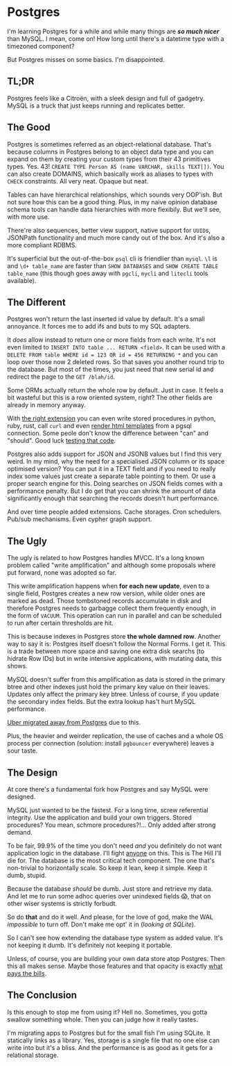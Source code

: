<!-- tags: databases -->
<!-- hidden -->

# Postgres

I'm learning Postgres for a while and while many things are
_**so much nicer**_ than MySQL. I mean, come on! How long until
there's a datetime type with a timezoned component?

But Postgres misses on some basics. I'm disappointed.


## TL;DR

Postgres feels like a Citroën, with a sleek design and full
of  gadgetry. MySQL is a truck that just keeps running and
replicates better.


## The Good

Postgres is sometimes referred as an object-relational database. That's
because columns in Postgres belong to an object data type and you can
expand on them by creating your custom types from their 43 primitives
types. Yes. 43! `CREATE TYPE Person AS (name VARCHAR, skills TEXT[])`.
You can also create DOMAINS, which basically work as aliases to
types with `CHECK` constraints. All very neat. Opaque but neat.

Tables can have hierarchical relationships, which sounds very OOP'ish.
But not sure how this can be a good thing. Plus, in my naive opinion
database schema tools can handle data hierarchies with more flexibily.
But we'll see, with more use.

There're also sequences, better view support, native support for
`UUID`s, JSONPath functionality and much more candy out of the box.
And it's also a more compliant RDBMS.

It's superficial but the out-of-the-box `psql` cli is friendlier
than `mysql`. `\l` is and `\d+ table_name` are faster than
`SHOW DATABASES` and `SHOW CREATE TABLE table_name` (this though
goes away with `pgcli`, `mycli` and `litecli` tools available).


## The Different

Postgres won't return the last inserted id value by default. It's a
small annoyance. It forces me to add ifs and buts to my SQL adapters.

It _does_ allow instead to return one or more fields from each write.
It's not even limited to `INSERT INTO table ... RETURN <field>`. It can
be used with a `DELETE FROM table WHERE id = 123 OR id = 456 RETURNING *`
and you can loop over those now 2 deleted rows. So that saves you
another round trip to the database. But most of the times, you just
need that new serial id and redirect the page to the `GET /blah/id`.

Some ORMs actually return the whole row by default. Just in case. It
feels a bit wasteful but this is a row oriented system, right? The other
fields are already in memory anyway.

With [the right extension](https://pgt.dev/) you can even write stored
procedures in python, ruby, rust, call `curl` and even
[render html templates](https://postgrest.org) from a pgsql connection.
Some peole don't know the difference between "can" and "should".
Good luck [testing that code](https://pgtap.org/).

Postgres also adds support for JSON and JSONB values but I find this
very weird. In my mind, why the need for a specialised JSON column or
its space optimised version? You can put it in a TEXT field and
if you need to really index some values just create a separate table
pointing to them. Or use a proper search engine for this. Doing
searches on JSON fields comes with a performance penalty. But I do get
that you can shrink the amount of data significantly enough that
searching the records doesn't hurt performance.

And over time people added extensions. Cache storages. Cron schedulers.
Pub/sub mechanisms. Even cypher graph support.


## The Ugly

The ugly is related to how Postgres handles MVCC. It's a long known
problem called "write amplification" and although some proposals where
put forward, none was adopted so far.

This write amplification happens when **for each new update**, even to
a single field, Postgres creates a new row version, while older ones
are marked as dead. Those tombstoned records accumulate in disk and
therefore Postgres needs to garbagge collect them frequently enough,
in the form of `VACUUM`. This operation can run in parallel and can
be scheduled to run after certain thresholds are hit.

This is because indexes in Postgres store **the whole damned row**.
Another way to say it is: Postgres itself doesn't follow the Normal
Forms. I get it. This is a trade between more space and saving one
extra disk searchs (to hidrate Row IDs) but in write intensive
applications, with mutating data, this shows.

MySQL doesn't suffer from this amplification as data is stored in the
primary btree and other indexes just hold the primary key value on their
leaves. Updates only affect the primary key btree. Unless of course,
if you update the secondary index fields. But the extra lookup has't
hurt MySQL performance.

[Uber migrated away from Postgres](https://www.uber.com/en-NO/blog/postgres-to-mysql-migration/)
due to this.

Plus, the heavier and weirder replication, the use of caches and a
whole OS process per connection (solution: install `pgbouncer`
everywhere) leaves a sour taste.


## The Design

At core there's a fundamental fork how Postgres and say MySQL
were designed.

MySQL just wanted to be the fastest. For a long time, screw referential
integrity. Use the application and build your own triggers. Stored
procedures? You mean, schmore procedures?!... Only added after strong
demand.

To be fair, 99.9% of the time you don't need _and_ you definitely do not
want application logic in the database. I'll fight
[anyone](https://sive.rs/pg) on this. This is The Hill I'll die for.
The database is the most critical tech component. The one that's
non-trivial to horizontally scale. So keep it lean, keep it simple. Keep
it dumb, stupid.

Because the database _should_ be dumb. Just store and retrieve my data.
And let me to run some adhoc queries over unindexed fields 😱, that on
other wiser systems is strictly forbudt.

So do **that** and do it well. And please, for the love of god,
make the WAL _impossible_ to turn off. Don't make me opt' it in
(_looking at SQLite_).

So I can't see how extending the database type system as added value.
It's not keeping it dumb. It's definitely not keeping it portable.

Unless, of course, you are building your own data store atop Postgres.
Then this all makes sense. Maybe those features and that opacity is
exactly [what pays the bills](https://www.timescale.com/).


## The Conclusion

Is this enough to stop me from using it? Hell no. Sometimes, you gotta
swallow something whole. Then you can judge how it really tastes.

I'm migrating apps to Postgres but for the small fish I'm using
SQLite. It statically links as a library. Yes, storage is a single
file that no one else can write into but it's a bliss. And the
performance is as good as it gets for a relational storage.
